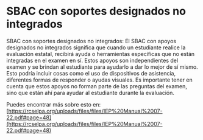 # SBAC con soportes designados no integrados
SBAC con soportes designados no integrados: El SBAC con apoyos designados no integrados significa que cuando un estudiante realice la evaluación estatal, recibirá ayuda o herramientas específicas que no están integradas en el examen en sí. Estos apoyos son independientes del examen y se brindan al estudiante para ayudarlo a dar lo mejor de sí mismo. Esto podría incluir cosas como el uso de dispositivos de asistencia, diferentes formas de responder o ayudas visuales. Es importante tener en cuenta que estos apoyos no forman parte de las preguntas del examen, sino que están ahí para ayudar al estudiante durante la evaluación.

Puedes encontrar más sobre esto en: [https://rcselpa.org/uploads/files/files/IEP%20Manual%2007-22.pdf#page=48](https://rcselpa.org/uploads/files/files/IEP%20Manual%2007-22.pdf#page=48)
